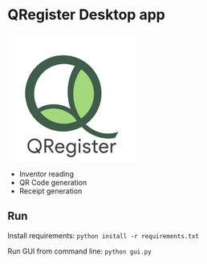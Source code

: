 
# QRegister Desktop app
<img src="https://github.com/QRegister/qregister-desktop/blob/main/qregister_logo.png" width="256">

- Inventor reading
- QR Code generation
- Receipt generation

## Run

Install requirements: 
```python install -r requirements.txt ```

Run GUI from command line:
```python gui.py ```

